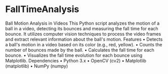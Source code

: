 # FallTimeAnalysis
Ball Motion Analysis in Videos
This Python script analyzes the motion of a ball in a video, detecting its bounces and measuring the fall time for each bounce. It utilizes computer vision techniques to process the video frames and extract relevant information about the ball's motion.
Features
•	Detects a ball's motion in a video based on its color (e.g., red, yellow).
•	Counts the number of bounces made by the ball.
•	Calculates the fall time for each bounce.
•	Visualizes the fall time evolution for each bounce using Matplotlib.
Dependencies
•	Python 3.x
•	OpenCV (cv2)
•	Matplotlib (matplotlib)
•	NumPy (numpy)
